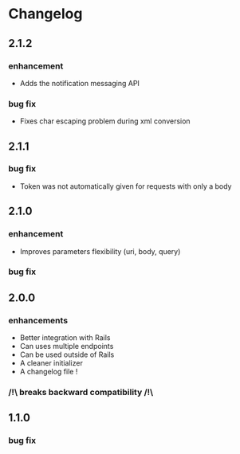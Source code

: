 Changelog
=========

2.1.2
-----

### enhancement
 * Adds the notification messaging API

### bug fix
 * Fixes char escaping problem during xml conversion


2.1.1
-----

### bug fix
 * Token was not automatically given for requests with only a body

2.1.0
-----

### enhancement
 * Improves parameters flexibility (uri, body, query)

### bug fix

2.0.0
-----

### enhancements
 * Better integration with Rails
 * Can uses multiple endpoints
 * Can be used outside of Rails
 * A cleaner initializer
 * A changelog file !
 
### /!\ breaks backward compatibility /!\ 
	
1.1.0
-----

### bug fix